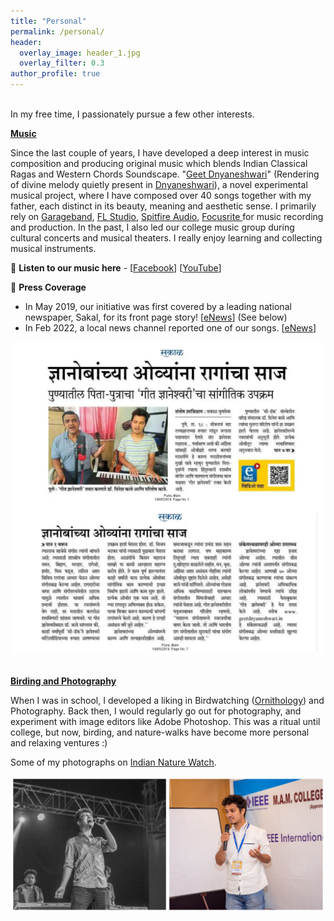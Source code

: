 ```yaml
---
title: "Personal"
permalink: /personal/
header:
  overlay_image: header_1.jpg
  overlay_filter: 0.3
author_profile: true
---
```

<br>
In my free time, I passionately pursue a few other interests.
<br>

<ins><b>Music</b></ins>

Since the last couple of years, I have developed a deep interest in music composition and producing original music which blends Indian Classical Ragas and Western Chords Soundscape. "<a href="https://sites.google.com/view/geetdnyaneshwari">Geet Dnyaneshwari</a>" (Rendering of divine melody quietly present in <a href = "https://en.wikipedia.org/wiki/Dnyaneshwari">Dnyaneshwari</a>), a novel experimental musical project, 
where I have composed over 40 songs together with my father, each distinct in its beauty, meaning and aesthetic sense. 
I primarily rely on <a href = "https://www.apple.com/in/mac/garageband/">Garageband</a>, <a href = "https://www.image-line.com/flstudio/">FL Studio</a>,
<a href = "https://www.spitfireaudio.com/labs/">Spitfire Audio</a>, <a href = "https://focusrite.com/en"> Focusrite </a> for music recording and production. In the past, I also led our college music group during cultural concerts and musical theaters. I really enjoy learning and collecting musical instruments. 

🔗 **Listen to our music here** - [[Facebook](https://www.facebook.com/geet.dnyaneshwari)] [[YouTube](https://www.youtube.com/c/GeetDnyaneshwari)]  

📰 **Press Coverage**

- In May 2019, our initiative was first covered by a leading national newspaper, Sakal, for its front page story! [[eNews](https://www.esakal.com/pune/ovi-dnyanoba-express-raag-189606)] (See below)<br>
- In Feb 2022, a local news channel reported one of our songs. [[eNews](https://www.youtube.com/watch?v=JYdPyAC_ejA)]
<center><img src = "/images/Sakal_Combine.jpg" width="500" height="500" /></center>
<br>

<ins><b>Birding and Photography</b></ins>

When I was in school, I developed a liking in Birdwatching (<a href = "https://en.wikipedia.org/wiki/Ornithology">Ornithology</a>) and Photography. Back then, I would regularly go out for photography, and experiment with image editors like Adobe Photoshop. This was a ritual until college, but now, birding, and nature-walks have become more personal and relaxing ventures :) 
  
Some of my photographs on [Indian Nature Watch](http://www.indianaturewatch.net/view_cat.php?tag=Paritosh+Katre). 
<br>

<img src = "/images/Github Club.jpg">

